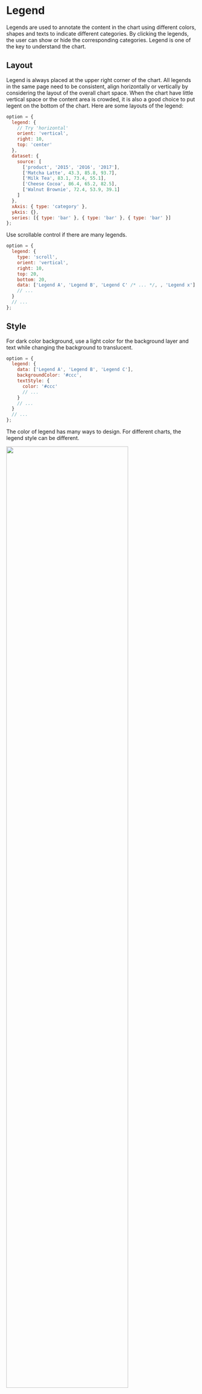 # Legend

Legends are used to annotate the content in the chart using different colors, shapes and texts to indicate different categories. By clicking the legends, the user can show or hide the corresponding categories. Legend is one of the key to understand the chart.

## Layout

Legend is always placed at the upper right corner of the chart. All legends in the same page need to be consistent, align horizontally or vertically by considering the layout of the overall chart space. When the chart have little vertical space or the content area is crowded, it is also a good choice to put legent on the bottom of the chart. Here are some layouts of the legend:

```js [live]
option = {
  legend: {
    // Try 'horizontal'
    orient: 'vertical',
    right: 10,
    top: 'center'
  },
  dataset: {
    source: [
      ['product', '2015', '2016', '2017'],
      ['Matcha Latte', 43.3, 85.8, 93.7],
      ['Milk Tea', 83.1, 73.4, 55.1],
      ['Cheese Cocoa', 86.4, 65.2, 82.5],
      ['Walnut Brownie', 72.4, 53.9, 39.1]
    ]
  },
  xAxis: { type: 'category' },
  yAxis: {},
  series: [{ type: 'bar' }, { type: 'bar' }, { type: 'bar' }]
};
```

Use scrollable control if there are many legends.

```js
option = {
  legend: {
    type: 'scroll',
    orient: 'vertical',
    right: 10,
    top: 20,
    bottom: 20,
    data: ['Legend A', 'Legend B', 'Legend C' /* ... */, , 'Legend x']
    // ...
  }
  // ...
};
```

## Style

For dark color background, use a light color for the background layer and text while changing the background to translucent.

```js
option = {
  legend: {
    data: ['Legend A', 'Legend B', 'Legend C'],
    backgroundColor: '#ccc',
    textStyle: {
      color: '#ccc'
      // ...
    }
    // ...
  }
  // ...
};
```

The color of legend has many ways to design. For different charts, the legend style can be different.

<img max-width="830" width="80%" height="80%" src="images/design/legend/charts_sign_img04.png" />

```js
option = {
  legend: {
    data: ['Legend A', 'Legend B', 'Legend C'],
    icon: 'rect'
    // ...
  }
  // ...
};
```

## Interactive

Depend on the environmental demand, the legend can support interactive operation. Click the legend to show or hide corresponding categories:

```js
option = {
  legend: {
    data: ['Legend A', 'Legend B', 'Legend C'],
    selected: {
      'Legend A': true,
      'Legend B': true,
      'Legend C': false
    }
    // ...
  }
  // ...
};
```

## Tips

The legend should be used according to the situation. Some dual-axis charts include multiple chart types. Different kinds of legend stypes should be distinguished.

```js
option = {
  legend: {
    data: [
      {
        name: 'Legend A',
        icon: 'rect'
      },
      {
        name: 'Legend B',
        icon: 'circle'
      },
      {
        name: 'Legend C',
        icon: 'pin'
      }
    ]
    //  ...
  },
  series: [
    {
      name: 'Legend A'
      //  ...
    },
    {
      name: 'Legend B'
      //  ...
    },
    {
      name: 'Legend C'
      //  ...
    }
  ]
  //  ...
};
```

While there is only one kind of data in the chart, use the chart title rather than the legend to explain it.
